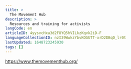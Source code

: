 ```yaml
---
title: >
  The Movement Hub
description: >
  Resources and training for activists
langCode: en
articleID: 4yysvcHxa3d2F8YQ5hVILkzKqvk2iD-F
languageCollectionID: nzI39WwkzYbvKOGUTT-xrD2DBqD_lr0t
lastUpdated: 1648723245930
tags: []
---
```


https://www.themovementhub.org/